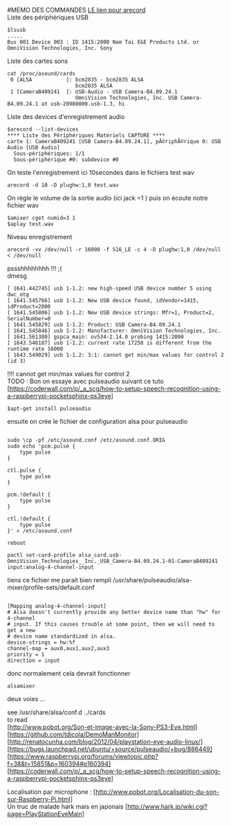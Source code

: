 #MEMO DES COMMANDES
[LE lien pour arecord](http://xmodulo.com/how-to-capture-microphone-input-to-wav-format-file.html)  
Liste des périphériques USB    
```
$lsusb
.....
Bus 001 Device 003 : ID 1415:2000 Nam Tai E&E Products Ltd. or OmniVision Technologies, Inc. Sony 
```

Liste des cartes sons  
```
cat /proc/asound/cards   
 0 [ALSA           ]: bcm2835 - bcm2835 ALSA   
                      bcm2835 ALSA   
 1 [CameraB409241  ]: USB-Audio - USB Camera-B4.09.24.1   
                      OmniVision Technologies, Inc. USB Camera-B4.09.24.1 at usb-20980000.usb-1.3, hi   
```

Liste des devices d'enregistrement audio  
```
$arecord --list-devices
**** Liste des Périphériques Matériels CAPTURE ****
carte 1: CameraB409241 [USB Camera-B4.09.24.1], pÃ©riphÃ©rique 0: USB Audio [USB Audio]
  Sous-périphériques: 1/1
  Sous-périphérique #0: subdevice #0
```


On teste l'enregistrement ici 10secondes dans le fichiers test wav  
```
arecord -d 10 -D plughw:1,0 test.wav
```  
On règle le volume de la sortie audio (ici jack =1 ) puis on écoute notre fichier wav
```
$amixer cget numid=3 1
$aplay test.wav
```
Niveau enregistrement  
```
arecord -vv /dev/null -r 16000 -f S16_LE -c 4 -D plughw:1,0 /dev/null < /dev/null
```  

pssshhhhhhhh !!! ;(  
dmesg  
```
[ 1641.442745] usb 1-1.2: new high-speed USB device number 5 using dwc_otg
[ 1641.545766] usb 1-1.2: New USB device found, idVendor=1415, idProduct=2000
[ 1641.545806] usb 1-1.2: New USB device strings: Mfr=1, Product=2, SerialNumber=0
[ 1641.545829] usb 1-1.2: Product: USB Camera-B4.09.24.1
[ 1641.545846] usb 1-1.2: Manufacturer: OmniVision Technologies, Inc.
[ 1641.561380] gspca_main: ov534-2.14.0 probing 1415:2000
[ 1643.546187] usb 1-1.2: current rate 17250 is different from the runtime rate 16000
[ 1643.549029] usb 1-1.2: 3:1: cannot get min/max values for control 2 (id 3)
```
!!!! cannot get min/max values for control 2   
TODO :
Bon on essaye avec pulseaudio suivant ce tuto  
[https://coderwall.com/p/_a_scg/how-to-setup-speech-recognition-using-a-raspberrypi-pocketsphinx-ps3eye]  
```
$apt-get install pulseaudio
```
ensuite on crée le fichier de configuration  alsa pour pulseaudio
```

sudo \cp -pf /etc/asound.conf /etc/asound.conf.ORIG 
sudo echo 'pcm.pulse {
    type pulse
}

ctl.pulse {
    type pulse
}

pcm.!default {
    type pulse
}

ctl.!default {
    type pulse
}' > /etc/asound.conf

reboot

pactl set-card-profile alsa_card.usb-OmniVision_Technologies__Inc._USB_Camera-B4.09.24.1-01-CameraB409241 input:analog-4-channel-input
```
tiens ce fichier me parait bien rempli 
/usr/share/pulseaudio/alsa-mixer/profile-sets/default.conf 
```

[Mapping analog-4-channel-input]
# Alsa doesn't currently provide any better device name than "hw" for 4-channel
# input. If this causes trouble at some point, then we will need to get a new
# device name standardized in alsa.
device-strings = hw:%f
channel-map = aux0,aux1,aux2,aux3
priority = 1
direction = input
```
donc normalement cela devrait fonctionner

```
alsamixer
```

deux voies ...   







see /usr/share/alsa/conf.d  ../cards     
to read  
[http://www.pobot.org/Son-et-image-avec-la-Sony-PS3-Eye.html]  
[https://github.com/tdicola/DemoManMonitor]  
[http://renatocunha.com/blog/2012/04/playstation-eye-audio-linux/]  
[https://bugs.launchpad.net/ubuntu/+source/pulseaudio/+bug/886449]  
[https://www.raspberrypi.org/forums/viewtopic.php?f=38&t=15851&p=160394#p160394]  
[https://coderwall.com/p/_a_scg/how-to-setup-speech-recognition-using-a-raspberrypi-pocketsphinx-ps3eye]  

Localisation par microphone : [http://www.pobot.org/Localisation-du-son-sur-Raspberry-Pi.html]  
Un truc de malade hark mais en japonais [http://www.hark.jp/wiki.cgi?page=PlayStationEyeMain]  


